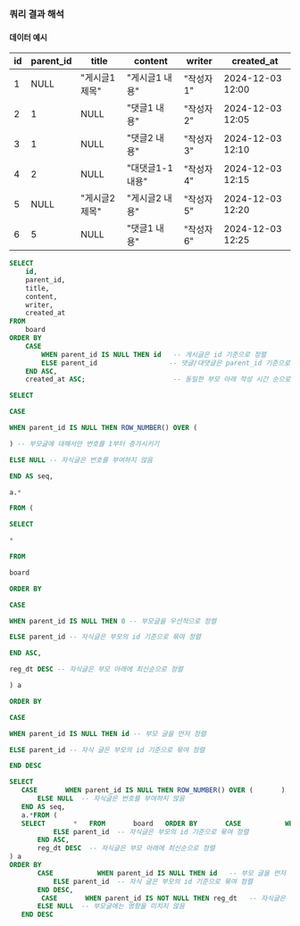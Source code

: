 


### **쿼리 결과 해석**

#### 데이터 예시

|id|parent_id|title|content|writer|created_at|
|---|---|---|---|---|---|
|1|NULL|"게시글1 제목"|"게시글1 내용"|"작성자1"|2024-12-03 12:00|
|2|1|NULL|"댓글1 내용"|"작성자2"|2024-12-03 12:05|
|3|1|NULL|"댓글2 내용"|"작성자3"|2024-12-03 12:10|
|4|2|NULL|"대댓글1-1 내용"|"작성자4"|2024-12-03 12:15|
|5|NULL|"게시글2 제목"|"게시글2 내용"|"작성자5"|2024-12-03 12:20|
|6|5|NULL|"댓글1 내용"|"작성자6"|2024-12-03 12:25


```sql
SELECT 
    id,
    parent_id,
    title,
    content,
    writer,
    created_at
FROM 
    board
ORDER BY 
    CASE 
        WHEN parent_id IS NULL THEN id   -- 게시글은 id 기준으로 정렬
        ELSE parent_id                  -- 댓글/대댓글은 parent_id 기준으로 정렬
    END ASC, 
    created_at ASC;                      -- 동일한 부모 아래 작성 시간 순으로 정렬

```


```sql
SELECT

CASE

WHEN parent_id IS NULL THEN ROW_NUMBER() OVER (

) -- 부모글에 대해서만 번호를 1부터 증가시키기

ELSE NULL -- 자식글은 번호를 부여하지 않음

END AS seq,

a.*

FROM (

SELECT

*

FROM

board

ORDER BY

CASE

WHEN parent_id IS NULL THEN 0 -- 부모글을 우선적으로 정렬

ELSE parent_id -- 자식글은 부모의 id 기준으로 묶여 정렬

END ASC,

reg_dt DESC -- 자식글은 부모 아래에 최신순으로 정렬

) a

ORDER BY

CASE

WHEN parent_id IS NULL THEN id -- 부모 글을 먼저 정렬

ELSE parent_id -- 자식 글은 부모의 id 기준으로 묶여 정렬

END DESC
```



```sql
SELECT  
   CASE       WHEN parent_id IS NULL THEN ROW_NUMBER() OVER (       )  -- 부모글에 대해서만 번호를 1부터 증가시키기  
       ELSE NULL  -- 자식글은 번호를 부여하지 않음  
   END AS seq,  
   a.*FROM (  
   SELECT       *   FROM       board   ORDER BY       CASE           WHEN parent_id IS NULL THEN 0  -- 부모글을 우선적으로 정렬  
           ELSE parent_id  -- 자식글은 부모의 id 기준으로 묶여 정렬  
       END ASC,  
       reg_dt DESC  -- 자식글은 부모 아래에 최신순으로 정렬  
) a  
ORDER BY  
       CASE           WHEN parent_id IS NULL THEN id   -- 부모 글을 먼저 정렬  
           ELSE parent_id  -- 자식 글은 부모의 id 기준으로 묶여 정렬  
       END DESC,  
        CASE       WHEN parent_id IS NOT NULL THEN reg_dt   -- 자식글은 등록일시로 정렬  
       ELSE NULL  -- 부모글에는 영향을 미치지 않음  
   END DESC
```

